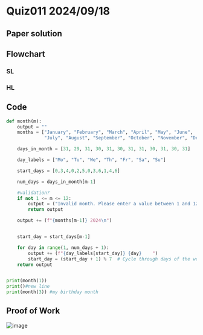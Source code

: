 # Quiz011 2024/09/18

## Paper solution


## Flowchart
### SL


### HL


## Code
```.py
def month(m):
    output = ""
    months = ["January", "February", "March", "April", "May", "June",
              "July", "August", "September", "October", "November", "December"]

    days_in_month = [31, 29, 31, 30, 31, 30, 31, 31, 30, 31, 30, 31]

    day_labels = ["Mo", "Tu", "We", "Th", "Fr", "Sa", "Su"]

    start_days = [0,3,4,0,2,5,0,3,6,1,4,6]

    num_days = days_in_month[m-1]

    #validation?
    if not 1 <= m <= 12:
        output = ("Invalid month. Please enter a value between 1 and 12.")
        return output

    output += (f"{months[m-1]} 2024\n")


    start_day = start_days[m-1]

    for day in range(1, num_days + 1):
        output += (f"{day_labels[start_day]} {day}    ")
        start_day = (start_day + 1) % 7  # Cycle through days of the week
    return output


print(month(1))
print()#new line
print(month(3)) #my birthday month
```

## Proof of Work
![image](https://github.com/user-attachments/assets/8bbbb4e4-cf6e-48a1-874c-601efc1bcaae)

